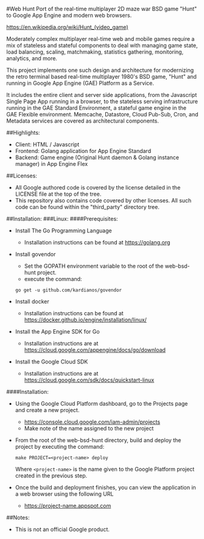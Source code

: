 #Web Hunt
Port of the real-time multiplayer 2D maze war BSD game "Hunt" to Google
App Engine and modern web browsers.

https://en.wikipedia.org/wiki/Hunt_(video_game)

Moderately complex multiplayer real-time web and mobile games require
a mix of stateless and stateful components to deal with managing game
state, load balancing, scaling, matchmaking, statistics gathering,
monitoring, analytics, and more.

This project implements one such design and architecture for modernizing
the retro terminal based real-time multiplayer 1980's BSD game, "Hunt"
and running in Google App Engine (GAE) Platform as a Service.

It includes the entire client and server side applications, from the
Javascript Single Page App running in a browser, to the stateless
serving infrastructure running in the GAE Standard
Environment, a stateful game engine in the GAE Flexible environment.
Memcache, Datastore, Cloud Pub-Sub, Cron, and Metadata services are
covered as architectural components.

##Highlights:
* Client: HTML / Javascript
* Frontend: Golang application for App Engine Standard
* Backend: Game engine (Original Hunt daemon & Golang instance manager)
  in App Engine Flex

##Licenses:
* All Google authored code is covered by the license detailed in the LICENSE
  file at the top of the tree.
* This repository also contains code covered by other licenses.
  All such code can be found within the "third_party" directory tree.

##Installation:
###Linux:
####Prerequisites:
* Install The Go Programming Language
    * Installation instructions can be found at https://golang.org

* Install govendor 
    * Set the GOPATH environment variable to the root of the web-bsd-hunt project.
    * execute the command:  
    
    `go get -u github.com/kardianos/govendor`

* Install docker
    * Installation instructions can be found at https://docker.github.io/engine/installation/linux/

* Install the App Engine SDK for Go
    * Installation instructions are at https://cloud.google.com/appengine/docs/go/download

* Install the Google Cloud SDK
    * Installation instructions are at https://cloud.google.com/sdk/docs/quickstart-linux
 
####Installation:
* Using the Google Cloud Platform dashboard, go to the Projects page and
create a new project.
    * https://console.cloud.google.com/iam-admin/projects
    * Make note of the name assigned to the new project

* From the root of the web-bsd-hunt directory, build and deploy the project by executing the command:  

     `make PROJECT=<project-name> deploy`  
     
     Where `<project-name>` is the name given to the Google Platform project created in the previous step.

* Once the build and deployment finishes, you can view the application in a web browser using the following URL
    * https://project-name.appspot.com

##Notes:
* This is not an official Google product.
